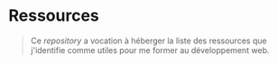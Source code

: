 # Ressources
> Ce *repository* a vocation à héberger la liste des ressources que j'identifie comme utiles pour me former au développement web.
